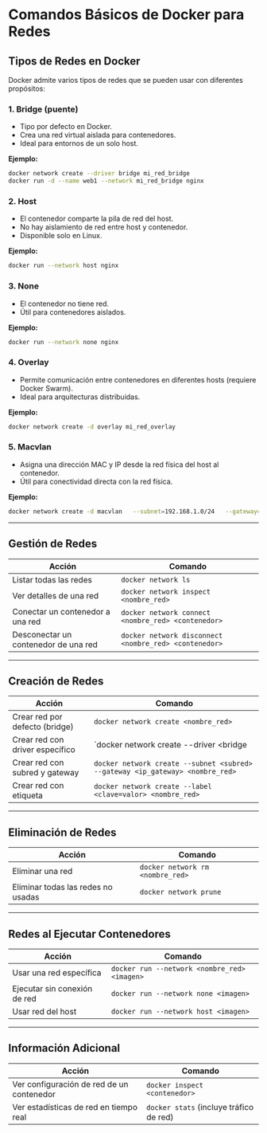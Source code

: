 # Comandos Básicos de Docker para Redes

## Tipos de Redes en Docker

Docker admite varios tipos de redes que se pueden usar con diferentes propósitos:

### 1. **Bridge (puente)**
- Tipo por defecto en Docker.
- Crea una red virtual aislada para contenedores.
- Ideal para entornos de un solo host.

**Ejemplo:**
```bash
docker network create --driver bridge mi_red_bridge
docker run -d --name web1 --network mi_red_bridge nginx
```

### 2. **Host**
- El contenedor comparte la pila de red del host.
- No hay aislamiento de red entre host y contenedor.
- Disponible solo en Linux.

**Ejemplo:**
```bash
docker run --network host nginx
```

### 3. **None**
- El contenedor no tiene red.
- Útil para contenedores aislados.

**Ejemplo:**
```bash
docker run --network none nginx
```

### 4. **Overlay**
- Permite comunicación entre contenedores en diferentes hosts (requiere Docker Swarm).
- Ideal para arquitecturas distribuidas.

**Ejemplo:**
```bash
docker network create -d overlay mi_red_overlay
```

### 5. **Macvlan**
- Asigna una dirección MAC y IP desde la red física del host al contenedor.
- Útil para conectividad directa con la red física.

**Ejemplo:**
```bash
docker network create -d macvlan   --subnet=192.168.1.0/24   --gateway=192.168.1.1   -o parent=eth0 mi_red_macvlan
```

---

## Gestión de Redes

| Acción | Comando |
|--------|---------|
| Listar todas las redes | `docker network ls` |
| Ver detalles de una red | `docker network inspect <nombre_red>` |
| Conectar un contenedor a una red | `docker network connect <nombre_red> <contenedor>` |
| Desconectar un contenedor de una red | `docker network disconnect <nombre_red> <contenedor>` |

---

## Creación de Redes

| Acción | Comando |
|--------|---------|
| Crear red por defecto (bridge) | `docker network create <nombre_red>` |
| Crear red con driver específico | `docker network create --driver <bridge|host|overlay|macvlan> <nombre_red>` |
| Crear red con subred y gateway | `docker network create --subnet <subred> --gateway <ip_gateway> <nombre_red>` |
| Crear red con etiqueta | `docker network create --label <clave=valor> <nombre_red>` |

---

## Eliminación de Redes

| Acción | Comando |
|--------|---------|
| Eliminar una red | `docker network rm <nombre_red>` |
| Eliminar todas las redes no usadas | `docker network prune` |

---

## Redes al Ejecutar Contenedores

| Acción | Comando |
|--------|---------|
| Usar una red específica | `docker run --network <nombre_red> <imagen>` |
| Ejecutar sin conexión de red | `docker run --network none <imagen>` |
| Usar red del host | `docker run --network host <imagen>` |

---

## Información Adicional

| Acción | Comando |
|--------|---------|
| Ver configuración de red de un contenedor | `docker inspect <contenedor>` |
| Ver estadísticas de red en tiempo real | `docker stats` (incluye tráfico de red) |
